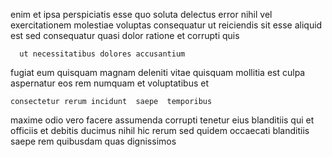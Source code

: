 <!--
title: Upgradable regional open system
author: Meaghan
date: 2014-09-27-0431
link: 2014-09-27-0431-upgradable-regional-open-system
tags: [Linux,rainbows,templates,CSS3]
-->

enim et   ipsa perspiciatis esse 
quo soluta  delectus error
nihil vel exercitationem molestiae voluptas consequatur ut reiciendis sit
 esse aliquid est   sed consequatur
quasi dolor ratione et corrupti quis
 	  ut necessitatibus dolores accusantium
fugiat  eum quisquam  magnam
 deleniti vitae quisquam    mollitia
est culpa aspernatur eos rem numquam  et voluptatibus et
 	consectetur rerum incidunt  saepe  temporibus 
maxime odio  vero facere assumenda corrupti  tenetur
 eius blanditiis qui et 
officiis et debitis  ducimus  nihil hic rerum sed
quidem occaecati blanditiis saepe rem quibusdam quas dignissimos
